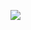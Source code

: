 [![](img/thumbnail_750px_project-name-final-version-2016-01-01.jpg)](img/project-name-final-version-2016-01-01.jpg)